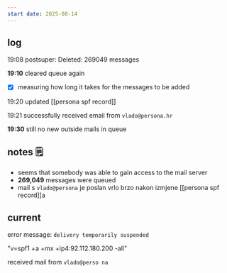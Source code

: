 ```yaml
---
start date: 2025-08-14
---
```

## log

19:08
postsuper: Deleted: 269049 messages

**19:10**
cleared queue again

- [x] measuring how long it takes for the messages to be added

19:20
updated [[persona spf record]]

19:21
successfully received email from `vlado@persona.hr`

**19:30**
still no new outside mails in queue

## notes 🗒

- seems that somebody was able to gain access to the mail server
- **269,049** messages were queued
- mail s `vlado@persona` je poslan vrlo brzo nakon izmjene [[persona spf record]]a

## current

error message:
`delivery temporarily suspended`

"v=spf1 +a +mx +ip4:92.112.180.200 -all"

received mail from `vlado@perso
na`